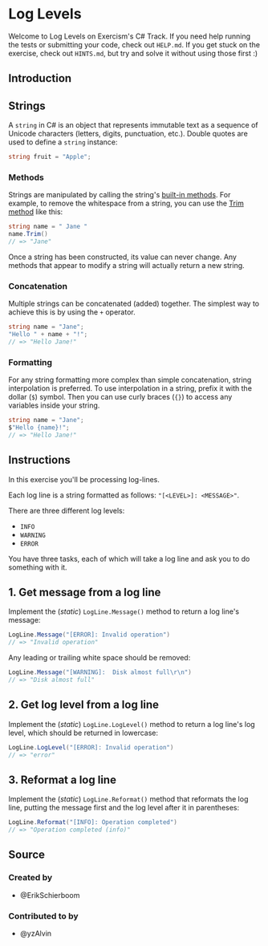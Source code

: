 # Log Levels

Welcome to Log Levels on Exercism's C# Track.
If you need help running the tests or submitting your code, check out `HELP.md`.
If you get stuck on the exercise, check out `HINTS.md`, but try and solve it without using those first :)

## Introduction

## Strings

A `string` in C# is an object that represents immutable text as a sequence of Unicode characters (letters, digits, punctuation, etc.). Double quotes are used to define a `string` instance:

```csharp
string fruit = "Apple";
```

### Methods

Strings are manipulated by calling the string's [built-in methods][docs-string-methods]. 
For example, to remove the whitespace from a string, you can use the [Trim method][tutorial-docs.microsoft.com-trim-white-space] like this:

```csharp
string name = " Jane "
name.Trim()
// => "Jane"
```

Once a string has been constructed, its value can never change. 
Any methods that appear to modify a string will actually return a new string. 

### Concatenation

Multiple strings can be concatenated (added) together. The simplest way to achieve this is by using the `+` operator.

```csharp
string name = "Jane";
"Hello " + name + "!";
// => "Hello Jane!"
```

### Formatting

For any string formatting more complex than simple concatenation, string interpolation is preferred. To use interpolation in a string, prefix it with the dollar (`$`) symbol. Then you can use curly braces (`{}`) to access any variables inside your string.

```csharp
string name = "Jane";
$"Hello {name}!";
// => "Hello Jane!"
```

[docs-string-methods]: https://docs.microsoft.com/en-us/dotnet/api/system.string
[tutorial-docs.microsoft.com-trim-white-space]: https://docs.microsoft.com/en-us/dotnet/csharp/how-to/modify-string-contents#trim-white-space

## Instructions

In this exercise you'll be processing log-lines.

Each log line is a string formatted as follows: `"[<LEVEL>]: <MESSAGE>"`.

There are three different log levels:

- `INFO`
- `WARNING`
- `ERROR`

You have three tasks, each of which will take a log line and ask you to do something with it.

## 1. Get message from a log line

Implement the (_static_) `LogLine.Message()` method to return a log line's message:

```csharp
LogLine.Message("[ERROR]: Invalid operation")
// => "Invalid operation"
```

Any leading or trailing white space should be removed:

```csharp
LogLine.Message("[WARNING]:  Disk almost full\r\n")
// => "Disk almost full"
```

## 2. Get log level from a log line

Implement the (_static_) `LogLine.LogLevel()` method to return a log line's log level, which should be returned in lowercase:

```csharp
LogLine.LogLevel("[ERROR]: Invalid operation")
// => "error"
```

## 3. Reformat a log line

Implement the (_static_) `LogLine.Reformat()` method that reformats the log line, putting the message first and the log level after it in parentheses:

```csharp
LogLine.Reformat("[INFO]: Operation completed")
// => "Operation completed (info)"
```

## Source

### Created by

- @ErikSchierboom

### Contributed to by

- @yzAlvin